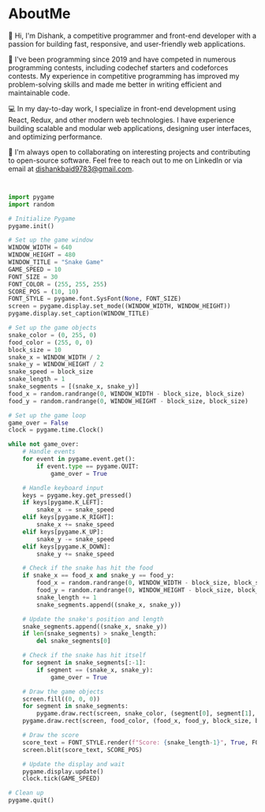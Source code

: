 # AboutMe

👋 Hi, I'm Dishank, a competitive programmer and front-end developer with a passion for building fast, responsive, and user-friendly web applications.

🚀 I've been programming since 2019 and have competed in numerous programming contests, including codechef starters and codeforces contests. My experience in competitive programming has improved my problem-solving skills and made me better in writing efficient and maintainable code.

💻 In my day-to-day work, I specialize in front-end development using React, Redux, and other modern web technologies. I have experience building scalable and modular web applications, designing user interfaces, and optimizing performance.

🤝 I'm always open to collaborating on interesting projects and contributing to open-source software. Feel free to reach out to me on LinkedIn or via email at dishankbaid9783@gmail.com.


```python


import pygame
import random

# Initialize Pygame
pygame.init()

# Set up the game window
WINDOW_WIDTH = 640
WINDOW_HEIGHT = 480
WINDOW_TITLE = "Snake Game"
GAME_SPEED = 10
FONT_SIZE = 30
FONT_COLOR = (255, 255, 255)
SCORE_POS = (10, 10)
FONT_STYLE = pygame.font.SysFont(None, FONT_SIZE)
screen = pygame.display.set_mode((WINDOW_WIDTH, WINDOW_HEIGHT))
pygame.display.set_caption(WINDOW_TITLE)

# Set up the game objects
snake_color = (0, 255, 0)
food_color = (255, 0, 0)
block_size = 10
snake_x = WINDOW_WIDTH / 2
snake_y = WINDOW_HEIGHT / 2
snake_speed = block_size
snake_length = 1
snake_segments = [(snake_x, snake_y)]
food_x = random.randrange(0, WINDOW_WIDTH - block_size, block_size)
food_y = random.randrange(0, WINDOW_HEIGHT - block_size, block_size)

# Set up the game loop
game_over = False
clock = pygame.time.Clock()

while not game_over:
    # Handle events
    for event in pygame.event.get():
        if event.type == pygame.QUIT:
            game_over = True

    # Handle keyboard input
    keys = pygame.key.get_pressed()
    if keys[pygame.K_LEFT]:
        snake_x -= snake_speed
    elif keys[pygame.K_RIGHT]:
        snake_x += snake_speed
    elif keys[pygame.K_UP]:
        snake_y -= snake_speed
    elif keys[pygame.K_DOWN]:
        snake_y += snake_speed

    # Check if the snake has hit the food
    if snake_x == food_x and snake_y == food_y:
        food_x = random.randrange(0, WINDOW_WIDTH - block_size, block_size)
        food_y = random.randrange(0, WINDOW_HEIGHT - block_size, block_size)
        snake_length += 1
        snake_segments.append((snake_x, snake_y))

    # Update the snake's position and length
    snake_segments.append((snake_x, snake_y))
    if len(snake_segments) > snake_length:
        del snake_segments[0]

    # Check if the snake has hit itself
    for segment in snake_segments[:-1]:
        if segment == (snake_x, snake_y):
            game_over = True

    # Draw the game objects
    screen.fill((0, 0, 0))
    for segment in snake_segments:
        pygame.draw.rect(screen, snake_color, (segment[0], segment[1], block_size, block_size))
    pygame.draw.rect(screen, food_color, (food_x, food_y, block_size, block_size))

    # Draw the score
    score_text = FONT_STYLE.render(f"Score: {snake_length-1}", True, FONT_COLOR)
    screen.blit(score_text, SCORE_POS)

    # Update the display and wait
    pygame.display.update()
    clock.tick(GAME_SPEED)

# Clean up
pygame.quit()


```

